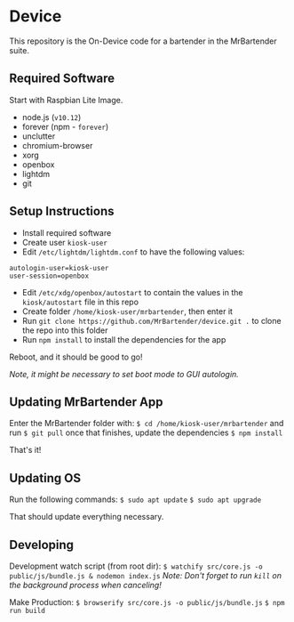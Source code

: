 # Device
This repository is the On-Device code for a bartender in the MrBartender suite.

## Required Software

Start with Raspbian Lite Image.

- node.js (`v10.12`)
- forever (npm - `forever`)
- unclutter
- chromium-browser
- xorg
- openbox
- lightdm
- git

## Setup Instructions

- Install required software
- Create user `kiosk-user`
- Edit `/etc/lightdm/lightdm.conf` to have the following values:
```
autologin-user=kiosk-user
user-session=openbox
```
- Edit `/etc/xdg/openbox/autostart` to contain the values in the `kiosk/autostart` file in this repo
- Create folder `/home/kiosk-user/mrbartender`, then enter it
- Run `git clone https://github.com/MrBartender/device.git .` to clone the repo into this folder
- Run `npm install` to install the dependencies for the app

Reboot, and it should be good to go!

_Note, it might be necessary to set boot mode to GUI autologin._

## Updating MrBartender App

Enter the MrBartender folder with:
`$ cd /home/kiosk-user/mrbartender`
and run
`$ git pull`
once that finishes, update the dependencies
`$ npm install`

That's it!

## Updating OS

Run the following commands:
`$ sudo apt update`
`$ sudo apt upgrade`

That should update everything necessary.

## Developing

Development watch script (from root dir):
`$ watchify src/core.js -o public/js/bundle.js & nodemon index.js`
_Note: Don't forget to run `kill` on the background process when canceling!_

Make Production:
`$ browserify src/core.js -o public/js/bundle.js`
`$ npm run build`